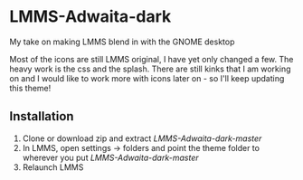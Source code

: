 # LMMS-Adwaita-dark
My take on making LMMS blend in with the GNOME desktop

Most of the icons are still LMMS original, I have yet only changed a few. The heavy work is the css and the splash.
There are still kinks that I am working on and I would like to work more with icons later on - so I'll keep updating this theme!


## Installation

1) Clone or download zip and extract _LMMS-Adwaita-dark-master_
2) In LMMS, open settings -> folders and point the theme folder to wherever you put _LMMS-Adwaita-dark-master_
3) Relaunch LMMS
